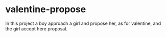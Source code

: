 # valentine-propose
 In this project a boy approach a girl and propose her, as for valentine, and the girl accept here proposal.
